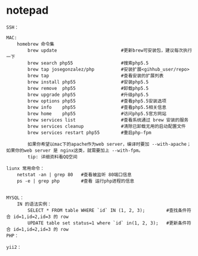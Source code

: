 # notepad
    SSH：
        
    MAC:
        homebrew 命令集
            brew update                        #更新brew可安装包，建议每次执行一下
            brew search php55                  #搜索php5.5
            brew tap josegonzalez/php          #安装扩展<gihhub_user/repo>   
            brew tap                           #查看安装的扩展列表
            brew install php55                 #安装php5.5
            brew remove  php55                 #卸载php5.5
            brew upgrade php55                 #升级php5.5
            brew options php55                 #查看php5.5安装选项
            brew info    php55                 #查看php5.5相关信息
            brew home    php55                 #访问php5.5官方网站
            brew services list                 #查看系统通过 brew 安装的服务
            brew services cleanup              #清除已卸载无用的启动配置文件
            brew services restart php55        #重启php-fpm
            
            如果你希望以mac下的apache作为web server，编译时要加 --with-apache；如果你的web server 是 nginx这类，就需要加上 --with-fpm。
            tip: 详细资料看QQ空间

    liunx 常用命令：
        netstat -an | grep 80   #查看被监听 80端口信息
        ps -e | grep php        #查看 运行php进程的信息
        
        
    MYSQL：
        IN 的语法实例：
            SELECT * FROM table WHERE `id` IN (1, 2, 3);        #查找条件符合 id=1,id=2,id=3 的 row
            UPDATE table set status=1 where `id` in(1, 2, 3);   #更新条件符合 id=1,id=2,id=3 的 row
    PHP：
    
    yii2：
    
        